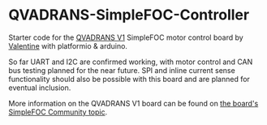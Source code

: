 # QVADRANS-SimpleFOC-Controller
Starter code for the [QVADRANS V1](https://oshwlab.com/cost.co/20230516_lepton_pro_g431) SimpleFOC motor control board by [Valentine](https://github.com/vtpgit) with platformio &amp; arduino.

So far UART and I2C are confirmed working, with motor control and CAN bus testing planned for the near future. SPI and inline current sense functionality should also be possible with this board and are planned for eventual inclusion.

More information on the QVADRANS V1 board can be found on [the board's SimpleFOC Community topic](https://community.simplefoc.com/t/qvadrans-v1-0-fka-lepton-3-0/3376).
